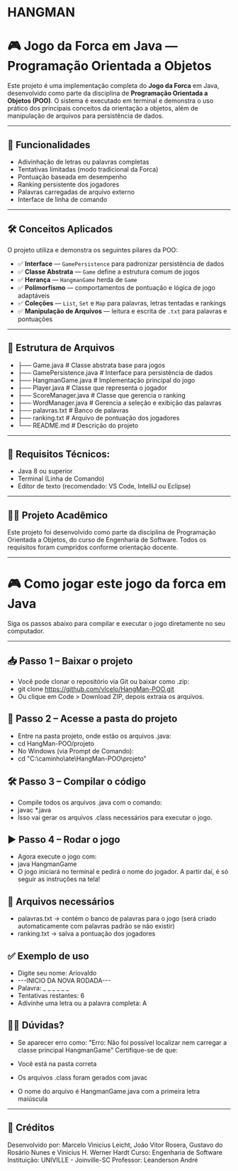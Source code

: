 # HANGMAN
# 🎮 Jogo da Forca em Java — Programação Orientada a Objetos

Este projeto é uma implementação completa do **Jogo da Forca** em Java, desenvolvido como parte da disciplina de **Programação Orientada a Objetos (POO)**. O sistema é executado em terminal e demonstra o uso prático dos principais conceitos da orientação a objetos, além de manipulação de arquivos para persistência de dados.

---

## 🚀 Funcionalidades

- Adivinhação de letras ou palavras completas
- Tentativas limitadas (modo tradicional da Forca)
- Pontuação baseada em desempenho
- Ranking persistente dos jogadores
- Palavras carregadas de arquivo externo
- Interface de linha de comando

---

## 🛠️ Conceitos Aplicados

O projeto utiliza e demonstra os seguintes pilares da POO:

- ✅ **Interface** — `GamePersistence` para padronizar persistência de dados  
- ✅ **Classe Abstrata** — `Game` define a estrutura comum de jogos  
- ✅ **Herança** — `HangmanGame` herda de `Game`  
- ✅ **Polimorfismo** — comportamentos de pontuação e lógica de jogo adaptáveis  
- ✅ **Coleções** — `List`, `Set` e `Map` para palavras, letras tentadas e rankings  
- ✅ **Manipulação de Arquivos** — leitura e escrita de `.txt` para palavras e pontuações  

---

## 📁 Estrutura de Arquivos
- ├── Game.java # Classe abstrata base para jogos
- ├── GamePersistence.java # Interface para persistência de dados
- ├── HangmanGame.java # Implementação principal do jogo
- ├── Player.java # Classe que representa o jogador
- ├── ScoreManager.java # Classe que gerencia o ranking
- ├── WordManager.java # Gerencia a seleção e exibição das palavras
- ├── palavras.txt # Banco de palavras
- ├── ranking.txt # Arquivo de pontuação dos jogadores
- └── README.md # Descrição do projeto

---

## 📌 Requisitos Técnicos:
- Java 8 ou superior
- Terminal (Linha de Comando)
- Editor de texto (recomendado: VS Code, IntelliJ ou Eclipse)

---

## 👨‍🏫 Projeto Acadêmico
Este projeto foi desenvolvido como parte da disciplina de Programação Orientada a Objetos, do curso de Engenharia de Software. Todos os requisitos foram cumpridos conforme orientação docente.

---

# 🎮 Como jogar este jogo da forca em Java

Siga os passos abaixo para compilar e executar o jogo diretamente no seu computador.

---

## 📥 Passo 1 – Baixar o projeto
- Você pode clonar o repositório via Git ou baixar como .zip:
- git clone https://github.com/vlcelo/HangMan-POO.git
- Ou clique em Code > Download ZIP, depois extraia os arquivos.

## 📁 Passo 2 – Acesse a pasta do projeto
- Entre na pasta projeto, onde estão os arquivos .java:
- cd HangMan-POO/projeto
- No Windows (via Prompt de Comando):
- cd "C:\caminho\ate\HangMan-POO\projeto"

## 🛠️ Passo 3 – Compilar o código
- Compile todos os arquivos .java com o comando:
- javac *.java
- Isso vai gerar os arquivos .class necessários para executar o jogo.

## ▶️ Passo 4 – Rodar o jogo
- Agora execute o jogo com:
- java HangmanGame
- O jogo iniciará no terminal e pedirá o nome do jogador. A partir daí, é só seguir as instruções na tela!

## 💾 Arquivos necessários
- palavras.txt → contém o banco de palavras para o jogo (será criado automaticamente com palavras padrão se não existir)
- ranking.txt → salva a pontuação dos jogadores

## ✅ Exemplo de uso
- Digite seu nome: Ariovaldo
- ---INICIO DA NOVA RODADA---
- Palavra: _ _ _ _ _ _
- Tentativas restantes: 6
- Adivinhe uma letra ou a palavra completa: A

## 🙋‍♂️ Dúvidas?
- Se aparecer erro como:
"Erro: Não foi possível localizar nem carregar a classe principal HangmanGame"
Certifique-se de que:

- Você está na pasta correta
- Os arquivos .class foram gerados com javac
- O nome do arquivo é HangmanGame.java com a primeira letra maiúscula

---

## 🙌 Créditos
Desenvolvido por: Marcelo Vinicius Leicht, João Vitor Rosera, Gustavo do Rosário Nunes e Vinicius H. Werner Hardt
Curso: Engenharia de Software
Instituição: UNIVILLE - Joinville-SC
Professor: Leanderson André
